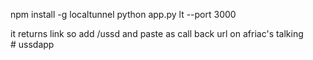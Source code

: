 npm install -g localtunnel
python app.py 
lt --port 3000


it returns link so add /ussd and paste as call back url on afriac's talking  
#   u s s d a p p  
 